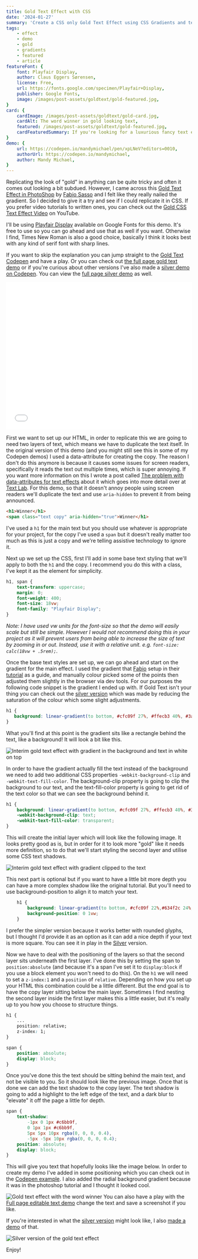 ```yaml
---
title: Gold Text Effect with CSS
date: '2024-01-27'
summary: 'Create a CSS only Gold Text Effect using CSS Gradients and text shadows.'
tags:
    - effect
    - demo
    - gold
    - gradients
    - featured
    - article
featureFont: {
    font: Playfair Display, 
    author: Claus Eggers Sørensen,
    license: Free,
    url: https://fonts.google.com/specimen/Playfair+Display,
    publisher: Google Fonts,   
    image: /images/post-assets/goldtext/gold-featured.jpg,
}
card: {
    cardImage: /images/post-assets/goldtext/gold-card.jpg,
    cardAlt: The word winner in gold looking text,
    featured: /images/post-assets/goldtext/gold-featured.jpg,
    cardFeaturedSummary: If you're looking for a luxurious fancy text effect that is reminiscent of gold look no further than this CSS only Gold Text Effect. A simple yet effective approach to creating gold look text on the web. The approach is so simple that it can be applied to other shiny looking gradient effects including silver.
}
demo: {
    url: https://codepen.io/mandymichael/pen/xpLNeV?editors=0010,
    authorUrl: https://codepen.io/mandymichael,
    author: Mandy Michael,
}
---
```


Replicating the look of "gold" in anything can be quite tricky and often it comes out looking a bit subdued. However, I came across this <a href="https://design.tutsplus.com/tutorials/how-to-create-a-gold-text-effect-in-photoshop--psd-63">Gold Text Effect in PhotoShop</a> by <a href="https://abduzeedo.com/">Fabio Sasso</a> and I felt like they really nailed the gradient. So I decided to give it a try and see if I could replicate it in CSS. If you prefer video tutorials to written ones, you can check out the [Gold CSS Text Effect Video](https://www.youtube.com/watch?v=ZbiBmpPZ8zU) on YouTube. 

I'll be using <a href="https://fonts.google.com/specimen/Playfair+Display">Playfair Display</a> available on Google Fonts for this demo. It's free to use so you can go ahead and use that as well if you want. Otherwise I find, Times New Roman is also a good choice, basically I think it looks best with any kind of serif font with sharp lines. 

If you want to skip the explanation you can jump straight to the <a href="https://codepen.io/mandymichael/pen/xpLNeV?editors=0010">Gold Text Codepen</a> and have a play. Or you can check out <a href="/goldtext">the full page gold text demo</a> or if you're curious about other versions I've also made a  <a href="https://codepen.io/mandymichael/pen/zYbPavV?editors=0100">silver demo on Codepen</a>. You can view the <a href="/silvertext">full page silver demo</a> as well.

<div class="codepen"><div class="codepen"><iframe height="400" style="width: 100%;" scrolling="no" title="Gold Text Effect" src="//codepen.io/mandymichael/embed/xpLNeV/?height=300&theme-id=dark&default-tab=result" frameBorder="no" allowfullscreen="true"></iframe></div></div>

First we want to set up our HTML, in order to replicate this we are going to need two layers of text, which means we have to duplicate the text itself. In the original version of this demo (and you might still see this in some of my Codepen demos) I used a data-attribute for creating the copy. The reason I don't do this anymore is because it causes some issues for screen readers, specifically it reads the text out multiple times, which is super annoying. If you want more information on this I wrote a post called [The problem with data-attributes for text effects](https://textlab.dev/posts/data-attributes-and-text-effects) about it which goes into more detail over at [Text Lab](https://textlab.dev). For this demo, so that it doesn't annoy people using screen readers we'll duplicate the text and use `aria-hidden` to prevent it from being announced.

```html
<h1>Winner</h1>
<span class="text copy" aria-hidden="true">Winner</h1>
```
I've used a `h1` for the main text but you should use whatever is appropriate for your project, for the copy I've used a `span` but it doesn't really matter too much as this is just a copy and we're telling assistive technology to ignore it.

Next up we set up the CSS, first I'll add in some base text styling that we'll apply to both the `h1` and the copy. I recommend you do this with a class, I've kept it as the element for simplicity. 

```css
h1, span {
    text-transform: uppercase;
    margin: 0;
    font-weight: 400;  
    font-size: 18vw;
    font-family: "Playfair Display";
}
```

*Note: I have used vw units for the font-size so that the demo will easily scale but still be simple. However I would not recommend doing this in your project as it will prevent users from being able to increase the size of text by zooming in or out. Instead, use it with a relative unit. e.g. `font-size: calc(18vw + .5rem);`.*

Once the base text styles are set up, we can go ahead and start on the gradient for the main effect. I used the gradient that <a href="https://abduzeedo.com/">Fabio</a> setup in their <a href="https://design.tutsplus.com/tutorials/how-to-create-a-gold-text-effect-in-photoshop--psd-63">tutorial</a> as a guide, and manually colour picked some of the points then adjusted them slightly in the browser via dev tools. For our purposes the following code snippet is the gradient I ended up with. If Gold Text isn't your thing you can check out the <a href="https://codepen.io/mandymichael/pen/zYbPavV?editors=0100">silver version</a> which was made by reducing the saturation of the colour which some slight adjustments.

```css
h1 {
   background: linear-gradient(to bottom, #cfc09f 27%, #ffecb3 40%, #3a2c0f 78%)
}
```

What you'll find at this point is the gradient sits like a rectangle behind the text, like a background! It will look a bit like this.

![Interim gold text effect with gradient in the background and text in white on top](/images/post-assets/goldtext/goldtext-01.jpg)

In order to have the gradient actually fill the text instead of the background we need to add two additional CSS properties `-webkit-background-clip` and `-webkit-text-fill-color`. The background-clip property is going to clip the background to our text, and the text-fill-color property is going to get rid of the text color so that we can see the background behind it. 

```css
h1 {
    background: linear-gradient(to bottom, #cfc09f 27%, #ffecb3 40%, #3a2c0f 78%); 
    -webkit-background-clip: text;
    -webkit-text-fill-color: transparent;
}
```

This will create the initial layer which will look like the following image. It looks pretty good as is, but in order for it to look more "gold" like it needs more definition, so to do that we'll start styling the second layer and utilise some CSS text shadows.

![Interim gold text effect with gradient clipped to the text](/images/post-assets/goldtext/goldtext-02.jpg)

This next part is optional but if you want to have a little bit more depth you can have a more complex shadow like the original tutorial. But you'll need to use background-position to align it to match your text.

```css
    h1 {
        background: linear-gradient(to bottom, #cfc09f 22%,#634f2c 24%, #cfc09f 26%, #cfc09f 27%,#ffecb3 40%,#3a2c0f 78%); 
	    background-position: 0 1vw;
    }
```

I prefer the simpler version because it works better with rounded glyphs, but I thought I'd provide it as an option as it can add a nice depth if your text is more square. You can see it in play in the <a href="https://codepen.io/mandymichael/pen/zYbPavV?editors=0100">Silver</a> version.

Now we have to deal with the positioning of the layers so that the second layer sits underneath the first layer. I've done this by setting the span to `position:absolute` (and because it's a span I've set it to `display:block` if you use a block element you won't need to do this). On the `h1` we will need to set a `z-index:1` and a `position` of `relative`. Depending on how you set up your HTML this combination could be a little different. But the end goal is to have the copy layer sitting below the main layer. Sometimes I find nesting the second layer inside the first layer makes this a little easier, but it's really up to you how you choose to structure things.

```css
h1 {
    ...
    position: relative;
    z-index: 1;
}

span {
    position: absolute;
    display: block;
}
```

Once you've done this the text should be sitting behind the main text, and not be visible to you. So it should look like the previous image. Once that is done we can add the text shadow to the copy layer. The text shadow is going to add a highlight to the left edge of the text, and a dark blur to "elevate" it off the page a little for depth. 

```css
span {
    text-shadow: 
        -1px 0 1px #c6bb9f, 
        0 1px 1px #c6bb9f, 
        5px 5px 10px rgba(0, 0, 0, 0.4),
        -5px -5px 10px rgba(0, 0, 0, 0.4);
    position: absolute;
    display: block;
}

```

This will give you text that hopefully looks like the image below. In order to create my demo I've added in some positioning which you can check out in the <a href="https://codepen.io/mandymichael/pen/xpLNeV?editors=0010">Codepen example</a>. I also added the radial background gradient because it was in the photoshop tutorial and I thought it looked cool. 

![Gold text effect with the word winner](/images/post-assets/goldtext/winner-final.jpg)
You can also have a play with the <a href="/goldtext">Full page editable text demo</a> change the text and save a screenshot if you like.

If you're interested in what the <a href="https://codepen.io/mandymichael/pen/zYbPavV?editors=0100">silver version</a> might look like, I also <a href="/silvertext">made a demo</a> of that. 

![Silver version of the gold text effect](/images/post-assets/goldtext/silver-text.jpg)

Enjoy!